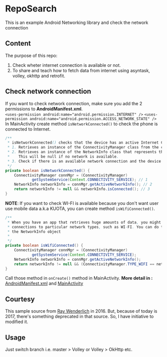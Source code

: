 # RepoSearch
This is an example Android Networking library and check the network connection

## Content
The purpose of this repo:
  1. Check wheter internet connection is available or not.
  2. To share and teach how to fetch data from internet using
asyntask, volley, okhttp and retrofit.

## Check network connection
If you want to check network connection, make sure you add the 2 permissions to **AndroidManifest.xml**.<br>
`<uses-permission android:name="android.permission.INTERNET" />`
`<uses-permission android:name="android.permission.ACCESS_NETWORK_STATE" />`<br>
In MainActivity create method `isNetworkConnected()` to check the phone is connected to Internet.
```java
/**
 * isNetworkConnected() checks that the device has an active Internet Connection as follows:
 * 1. Retrieves an instance of the ConnectivityManager class from the current application text
 * 2. Retrieves an instance of the NetworkInfo class that represents the current network connection.
 *    This will be null if no network is available.
 * 3. Check if there is an available network connection and the device is connected.
 */
private boolean isNetworkConnected() {
    ConnectivityManager connMgr = (ConnectivityManager)
            getSystemService(Context.CONNECTIVITY_SERVICE); // 1
    NetworkInfo networkInfo = connMgr.getActiveNetworkInfo(); // 2
    return networkInfo != null && networkInfo.isConnected(); // 3
}
```
**NOTE**: If you want to check WI-FI is available because you don't want user use mobile data a.k.a KUOTA,
you can create method `isWifiConnected()`.
```java
/**
 * When you have an app that retrieves huge amounts of data, you might want to restrict network
 * connections to particular network types, such as WI-FI. You can do this using getType() on
 * the NetworkInfo object
 *
 */
private boolean isWifiConnected() {
    ConnectivityManager connMgr = (ConnectivityManager)
            getSystemService(Context.CONNECTIVITY_SERVICE);
    NetworkInfo networkInfo = connMgr.getActiveNetworkInfo();
    return networkInfo != null && (ConnectivityManager.TYPE_WIFI == networkInfo.getType()) && networkInfo.isConnected();
}
```
Call those method in `onCreate()` method in MainActivity.
**More detail in :** [AndroidManifest.xml](https://github.com/satyakresna/RepoSearch/blob/OkHttp/app/src/main/AndroidManifest.xml) and [MainActivity](https://github.com/satyakresna/RepoSearch/blob/OkHttp/app/src/main/java/com/example/satyakresna/reposearch/MainActivity.java)

## Courtesy
This sample source from [Ray Wenderlich](https://raywenderlich.com/126770/android-networking-tutorial-getting-started) in 2016. But, because of today is 2017, there's something deprecated in that source. So, I have initiative to modified it.

## Usage
Just switch branch i.e. master > Volley or Volley > OkHttp etc.
